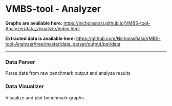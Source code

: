 # VMBS-tool - Analyzer
**Graphs are available here:**
https://nicholasrasi.github.io/VMBS-tool-Analyzer/data_visualizer/index.html 

**Extracted data is available here:**
https://github.com/NicholasRasi/VMBS-tool-Analyzer/tree/master/data_parser/output/pqi/data

---

### Data Parser
Parse data from raw benchmark output and analyze results

### Data Visualizer
Visualize and plot benchmark graphs

